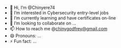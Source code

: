 - 👋 Hi, I’m @Chinyere74
- 👀 I’m interested in Cybersecurity entry-level jobs
- 🌱 I’m currently learning and have certificates on-line
- 💞️ I’m looking to collaborate on ...
- 📫 How to reach me @chinygodfrey@gmail.com
- 😄 Pronouns: ...
- ⚡ Fun fact: ...

<!---
Chinyere74/Chinyere74 is a ✨ special ✨ repository because its `README.md` (this file) appears on your GitHub profile.
You can click the Preview link to take a look at your changes.
--->
